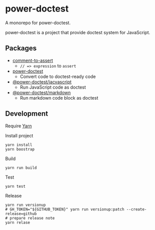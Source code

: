 # power-doctest

A monorepo for power-doctest.

power-doctest is a project that provide doctest system for JavaScript.

## Packages

- [comment-to-assert](./packages/comment-to-assert)
    - `// => expression` to `assert`
- [power-doctest](./packages/power-doctest)
    - Convert code to doctest-ready code
- [@power-doctest/jacvascript](./packages/@power-doctest/javascript)
    - Run JavaScript code as doctest
- [@power-doctest/markdown](./packages/@power-doctest/markdown)
    - Run markdown code block as doctest

## Development

Require [Yarn](https://yarnpkg.com/)

Install project

    yarn install
    yarn boostrap

Build

    yarn run build

Test

    yarn test
    
Release

    yarn run versionup
    # GH_TOKEN="${GITHUB_TOKEN}" yarn run versionup:patch --create-release=github
    # prepare release note
    yarn relase
